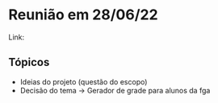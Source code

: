 # Reunião em 28/06/22

Link:

## Tópicos

* Ideias do projeto (questão do escopo)
* Decisão do tema -> Gerador de grade para alunos da fga
